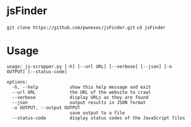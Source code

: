 # jsFinder
` git clone https://github.com/pwnesec/jsFinder.git `
` cd jsFinder `

# Usage
```
usage: js-scrapper.py [-h] [--url URL] [--verbose] [--json] [-o OUTPUT] [--status-code]

options:
  -h, --help            show this help message and exit
  --url URL             the URL of the website to crawl
  --verbose             display URLs as they are found
  --json                output results in JSON format
  -o OUTPUT, --output OUTPUT
                        save output to a file
  --status-code         display status codes of the JavaScript files
```
